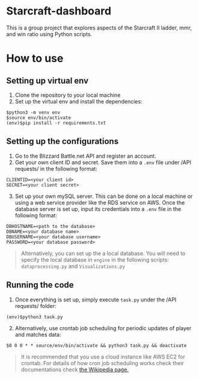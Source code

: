 # Starcraft-dashboard

This is a group project that explores aspects of the Starcraft II ladder, mmr, and win ratio using Python scripts.

# How to use

## Setting up virtual env

1. Clone the repository to your local machine
2. Set up the virtual env and install the dependencies:
```
$python3 -m venv env
$source env/bin/activate
(env)$pip install -r requirements.txt
```

## Setting up the configurations
1. Go to the Blizzard Battle.net API and register an account.
2. Get your own client ID and secret. Save them into a ```.env``` file under /API requests/ in the following format:
```
CLIENTID=<your client id>
SECRET=<your client secret>
```
3. Set up your own mySQL server. This can be done on a local machine or using a web service provider like the RDS service on AWS. Once the database server is set up, input its credentials into a ```.env``` file in the following format:
```
DBHOSTNAME=<path to the database>
DBNAME=<your database name>
DBUSERNAME=<your database username>
PASSWORD=<your database password>
```
> Alternatively, you can set up the a local database. You will need to specify the local database in `engine` in the following scripts: `dataprocessing.py` and `Visualizations.py`

## Running the code
1. Once everything is set up, simply execute ```task.py``` under the /API requests/ folder:
```
(env)$python3 task.py
```
2. Alternatively, use crontab job scheduling for periodic updates of player and matches data:
```
$0 0 0 * * source/env/bin/activate && python3 task.py && deactivate
```
>It is recommended that you use a cloud instance like AWS EC2 for crontab. For details of how cron job scheduling works check their documentations check [the Wikipedia page.](https://en.wikipedia.org/wiki/Cron)
